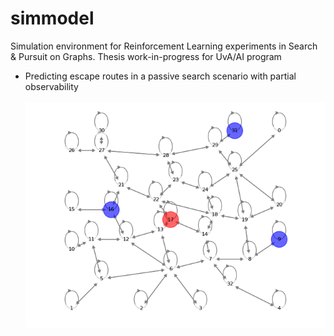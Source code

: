 # simmodel
Simulation environment for Reinforcement Learning experiments in Search & Pursuit on Graphs.
Thesis work-in-progress for UvA/AI program

* Predicting escape routes in a passive search scenario with partial observability</br></br>
![escape_demo](modules/sim/escape_route.gif)
